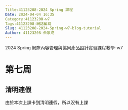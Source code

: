 ```yaml
---
Title:41123208-2024 Spring 課程
Date: 2024-04-04 16:35
Category:41123208-w7
Tags:41123208-網誌編寫
Slug: 41123208-2024-Spring-w7-blog-tutorial
Author: 41123208-朱家成
---
```


2024 Spring 網際內容管理與協同產品設計實習課程教學-w7

<!-- PELICAN_END_SUMMARY -->

# 第七周
## 清明連假
由於本次上課卡到清明連假，所以沒有上課